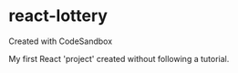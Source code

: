 # react-lottery
Created with CodeSandbox

My first React 'project' created without following a tutorial.
